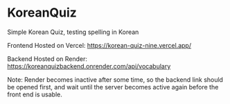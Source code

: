 # KoreanQuiz
Simple Korean Quiz, testing spelling in Korean

Frontend Hosted on Vercel: https://korean-quiz-nine.vercel.app/

Backend Hosted on Render: https://koreanquizbackend.onrender.com/api/vocabulary

Note: Render becomes inactive after some time, so the backend link should be opened first, and wait until the server becomes active again before the front end is usable.
